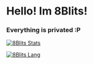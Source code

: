 # Hello! Im 8Blits!




### Everything is privated :P

[![8Blits Stats](https://github-readme-stats.vercel.app/api?username=8blits)](https://www.google.com)

[![8Blits Lang](https://github-readme-stats.vercel.app/api/top-langs/?username=8blits&layout=compact)](https://www.google.com)
